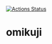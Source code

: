 [![Actions Status](https://github.com/nasjp/omikuji/workflows/CI/badge.svg)](https://github.com/nasjp/omikuji/actions)

# omikuji
